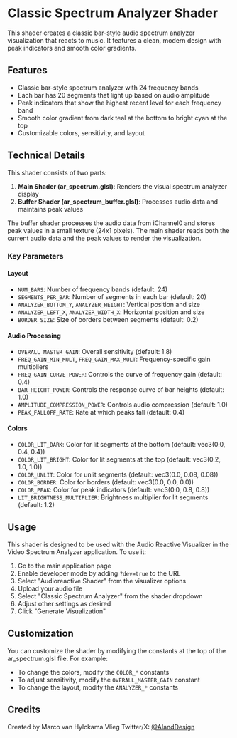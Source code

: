 # Classic Spectrum Analyzer Shader

This shader creates a classic bar-style audio spectrum analyzer visualization that reacts to music. It features a clean, modern design with peak indicators and smooth color gradients.

## Features

- Classic bar-style spectrum analyzer with 24 frequency bands
- Each bar has 20 segments that light up based on audio amplitude
- Peak indicators that show the highest recent level for each frequency band
- Smooth color gradient from dark teal at the bottom to bright cyan at the top
- Customizable colors, sensitivity, and layout

## Technical Details

This shader consists of two parts:
1. **Main Shader (ar_spectrum.glsl)**: Renders the visual spectrum analyzer display
2. **Buffer Shader (ar_spectrum_buffer.glsl)**: Processes audio data and maintains peak values

The buffer shader processes the audio data from iChannel0 and stores peak values in a small texture (24x1 pixels). The main shader reads both the current audio data and the peak values to render the visualization.

### Key Parameters

#### Layout
- `NUM_BARS`: Number of frequency bands (default: 24)
- `SEGMENTS_PER_BAR`: Number of segments in each bar (default: 20)
- `ANALYZER_BOTTOM_Y`, `ANALYZER_HEIGHT`: Vertical position and size
- `ANALYZER_LEFT_X`, `ANALYZER_WIDTH_X`: Horizontal position and size
- `BORDER_SIZE`: Size of borders between segments (default: 0.2)

#### Audio Processing
- `OVERALL_MASTER_GAIN`: Overall sensitivity (default: 1.8)
- `FREQ_GAIN_MIN_MULT`, `FREQ_GAIN_MAX_MULT`: Frequency-specific gain multipliers
- `FREQ_GAIN_CURVE_POWER`: Controls the curve of frequency gain (default: 0.4)
- `BAR_HEIGHT_POWER`: Controls the response curve of bar heights (default: 1.0)
- `AMPLITUDE_COMPRESSION_POWER`: Controls audio compression (default: 1.0)
- `PEAK_FALLOFF_RATE`: Rate at which peaks fall (default: 0.4)

#### Colors
- `COLOR_LIT_DARK`: Color for lit segments at the bottom (default: vec3(0.0, 0.4, 0.4))
- `COLOR_LIT_BRIGHT`: Color for lit segments at the top (default: vec3(0.2, 1.0, 1.0))
- `COLOR_UNLIT`: Color for unlit segments (default: vec3(0.0, 0.08, 0.08))
- `COLOR_BORDER`: Color for borders (default: vec3(0.0, 0.0, 0.0))
- `COLOR_PEAK`: Color for peak indicators (default: vec3(0.0, 0.8, 0.8))
- `LIT_BRIGHTNESS_MULTIPLIER`: Brightness multiplier for lit segments (default: 1.2)

## Usage

This shader is designed to be used with the Audio Reactive Visualizer in the Video Spectrum Analyzer application. To use it:

1. Go to the main application page
2. Enable developer mode by adding `?dev=true` to the URL
3. Select "Audioreactive Shader" from the visualizer options
4. Upload your audio file
5. Select "Classic Spectrum Analyzer" from the shader dropdown
6. Adjust other settings as desired
7. Click "Generate Visualization"

## Customization

You can customize the shader by modifying the constants at the top of the ar_spectrum.glsl file. For example:

- To change the colors, modify the `COLOR_*` constants
- To adjust sensitivity, modify the `OVERALL_MASTER_GAIN` constant
- To change the layout, modify the `ANALYZER_*` constants

## Credits

Created by Marco van Hylckama Vlieg
Twitter/X: [@AIandDesign](https://x.com/AIandDesign)
